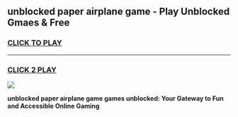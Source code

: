 
## unblocked paper airplane game - Play Unblocked Gmaes & Free
<h3>
<a href="https://news.freeplayer.one?title=unblocked_paper_airplane_game&ref=16F">CLICK TO PLAY</a></h3>
<hr>

<h3>
<a href="https://news.freeplayer.one?title=unblocked_paper_airplane_game&ref=16F">CLICK 2 PLAY</a>
  
</h3>

<a href="https://news.freeplayer.one?title=unblocked_paper_airplane_game&ref=16F/"><img src="https://clearcache.store/games.png"></a>


**unblocked paper airplane game games unblocked: Your Gateway to Fun and Accessible Online Gaming**
